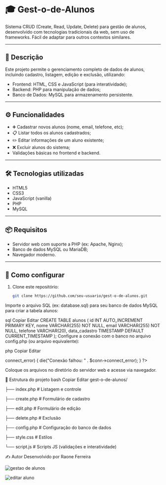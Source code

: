 # 🎓 Gest-o-de-Alunos

Sistema CRUD (Create, Read, Update, Delete) para gestão de alunos, desenvolvido com tecnologias tradicionais da web, sem uso de frameworks. Fácil de adaptar para outros contextos similares.

---

## 📝 Descrição

Este projeto permite o gerenciamento completo de dados de alunos, incluindo cadastro, listagem, edição e exclusão, utilizando:

- Frontend: HTML, CSS e JavaScript (para interatividade);
- Backend: PHP para manipulação de dados;
- Banco de Dados: MySQL para armazenamento persistente.

---

## ⚙️ Funcionalidades

- ➕ Cadastrar novos alunos (nome, email, telefone, etc);
- 📋 Listar todos os alunos cadastrados;
- ✏️ Editar informações de um aluno existente;
- ❌ Excluir alunos do sistema;
- Validações básicas no frontend e backend.

---

## 🛠 Tecnologias utilizadas

- HTML5  
- CSS3  
- JavaScript (vanilla)  
- PHP  
- MySQL

---

## 📦 Requisitos

- Servidor web com suporte a PHP (ex: Apache, Nginx);
- Banco de dados MySQL ou MariaDB;
- Navegador moderno.

---

## 🚀 Como configurar

1. Clone este repositório:
   ```bash
   git clone https://github.com/seu-usuario/gest-o-de-alunos.git
Importe o arquivo SQL (ex: database.sql) para seu banco de dados MySQL para criar a tabela alunos:

sql
Copiar
Editar
CREATE TABLE alunos (
  id INT AUTO_INCREMENT PRIMARY KEY,
  nome VARCHAR(255) NOT NULL,
  email VARCHAR(255) NOT NULL,
  telefone VARCHAR(20),
  data_cadastro TIMESTAMP DEFAULT CURRENT_TIMESTAMP
);
Configure a conexão com o banco no arquivo config.php (ou arquivo equivalente):

php
Copiar
Editar
<?php
$servername = "localhost";
$username = "seu_usuario";
$password = "sua_senha";
$dbname = "seu_banco";

// Criar conexão
$conn = new mysqli($servername, $username, $password, $dbname);

// Checar conexão
if ($conn->connect_error) {
  die("Conexão falhou: " . $conn->connect_error);
}
?>
Coloque os arquivos no diretório do servidor web e acesse via navegador.

📂 Estrutura do projeto
bash
Copiar
Editar
gest-o-de-alunos/

├── index.php           # Listagem e controle

├── create.php          # Formulário de cadastro

├── edit.php            # Formulário de edição

├── delete.php          # Exclusão

├── config.php          # Configuração do banco de dados

├── style.css           # Estilos

└── script.js           # Scripts JS (validações e interatividade)


✍️ Autor
Desenvolvido por Raone Ferreira


![gestao de alunos](https://github.com/user-attachments/assets/aa25a940-5f38-48ea-81fe-9ac0db891cc9)

![editar aluno](https://github.com/user-attachments/assets/1470524e-de18-4cef-9dd0-f0db1f7b350d)
